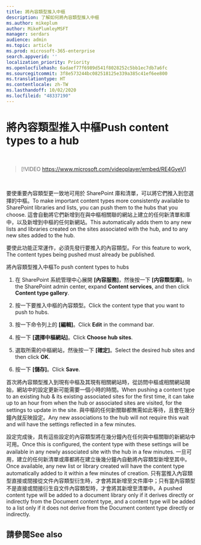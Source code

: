 ```yaml
---
title: 將內容類型推入中樞
description: 了解如何將內容類型推入中樞
ms.author: mikeplum
author: MikePlumleyMSFT
manager: serdars
audience: admin
ms.topic: article
ms.prod: microsoft-365-enterprise
search.appverid: ''
localization_priority: Priority
ms.openlocfilehash: 6adaef77f6989d541f8028252c5bb1ec7db7a6fc
ms.sourcegitcommit: 3f8e573244bc082518125e339a385c41ef6ee800
ms.translationtype: HT
ms.contentlocale: zh-TW
ms.lasthandoff: 10/02/2020
ms.locfileid: "48337190"
---
```

# <a name="push-content-types-to-a-hub"></a><span data-ttu-id="179e5-103">將內容類型推入中樞</span><span class="sxs-lookup"><span data-stu-id="179e5-103">Push content types to a hub</span></span>

</br>

> [!VIDEO https://www.microsoft.com/videoplayer/embed/RE4GyeV]  

</br>


<span data-ttu-id="179e5-104">要使重要內容類型更一致地可用於 SharePoint 庫和清單，可以將它們推入到您選擇的中樞。</span><span class="sxs-lookup"><span data-stu-id="179e5-104">To make important content types more consistently available to SharePoint libraries and lists, you can push them to the hubs that you choose.</span></span> <span data-ttu-id="179e5-105">這會自動將它們新增到在與中樞相關聯的網站上建立的任何新清單和庫中，以及新增到中樞的任何新網站。</span><span class="sxs-lookup"><span data-stu-id="179e5-105">This automatically adds them to any new lists and libraries created on the sites associated with the hub, and to any new sites added to the hub.</span></span>

<span data-ttu-id="179e5-106">要使此功能正常運作，必須先發行要推入的內容類型。</span><span class="sxs-lookup"><span data-stu-id="179e5-106">For this feature to work, The content types being pushed must already be published.</span></span>

<span data-ttu-id="179e5-107">將內容類型推入中樞</span><span class="sxs-lookup"><span data-stu-id="179e5-107">To push content types to hubs</span></span>

1. <span data-ttu-id="179e5-108">在 SharePoint 系統管理中心展開 **[內容服務]**，然後按一下 **[内容類型庫]**。</span><span class="sxs-lookup"><span data-stu-id="179e5-108">In the SharePoint admin center, expand **Content services**, and then click **Content type gallery**.</span></span>

2. <span data-ttu-id="179e5-109">按一下要推入中樞的內容類型。</span><span class="sxs-lookup"><span data-stu-id="179e5-109">Click the content type that you want to push to hubs.</span></span>

3. <span data-ttu-id="179e5-110">按一下命令列上的 **[編輯]**。</span><span class="sxs-lookup"><span data-stu-id="179e5-110">Click **Edit** in the command bar.</span></span>
 
4. <span data-ttu-id="179e5-111">按一下 **[選擇中樞網站]**。</span><span class="sxs-lookup"><span data-stu-id="179e5-111">Click **Choose hub sites**.</span></span>
 
5. <span data-ttu-id="179e5-112">選取所需的中樞網站，然後按一下 **[確定]**。</span><span class="sxs-lookup"><span data-stu-id="179e5-112">Select the desired hub sites and then click **OK**.</span></span>
 
6. <span data-ttu-id="179e5-113">按一下 **[儲存]**。</span><span class="sxs-lookup"><span data-stu-id="179e5-113">Click **Save**.</span></span>

<span data-ttu-id="179e5-114">首次將內容類型推入到現有中樞及其現有相關網站時，從訪問中樞或相關網站開始，網站中的設定更新可能需要一個小時的時間。</span><span class="sxs-lookup"><span data-stu-id="179e5-114">When pushing a content type to an existing hub & its existing associated sites for the first time, it can take up to an hour from when the hub or associated sites are visited, for the settings to update in the site.</span></span> <span data-ttu-id="179e5-115">與中樞的任何新關聯都無需如此等待，且會在幾分鐘內就反映設定。</span><span class="sxs-lookup"><span data-stu-id="179e5-115">Any new associations to the hub will not require this wait and will have the settings reflected in a few minutes.</span></span> 

<span data-ttu-id="179e5-116">設定完成後，具有這些設定的內容類型將在幾分鐘內在任何與中樞關聯的新網站中可用。</span><span class="sxs-lookup"><span data-stu-id="179e5-116">Once this is configured, the content type with these settings will be available in any newly associated site with the hub in a few minutes.</span></span> <span data-ttu-id="179e5-117">一旦可用，建立的任何新清單或庫都將在建立後幾分鐘內自動將內容類型新增至其中。</span><span class="sxs-lookup"><span data-stu-id="179e5-117">Once available, any new list or library created will have the content type automatically added to it within a few minutes of creation.</span></span> <span data-ttu-id="179e5-118">只有當推入內容類型直接或間接從文件內容類型衍生時，才會將其新增至文件庫中；只有當內容類型不是直接或間接衍生自文件內容類型時，才會將其新增至清單中。</span><span class="sxs-lookup"><span data-stu-id="179e5-118">A pushed content type will be added to a document library only if it derives directly or indirectly from the Document content type, and a content type will be added to a list only if it does not derive from the Document content type directly or indirectly.</span></span>

## <a name="see-also"></a><span data-ttu-id="179e5-119">請參閱</span><span class="sxs-lookup"><span data-stu-id="179e5-119">See also</span></span>



  






